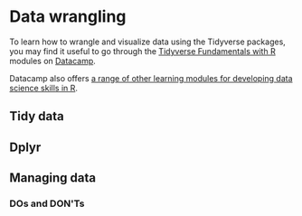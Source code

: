 # Data wrangling

To learn how to wrangle and visualize data using the Tidyverse packages, you may find it useful to go through the [Tidyverse Fundamentals with R](https://learn.datacamp.com/skill-tracks/tidyverse-fundamentals) modules on [Datacamp](https://learn.datacamp.com/). 

Datacamp also offers [a range of other learning modules for developing data science skills in R](https://learn.datacamp.com/career-tracks/data-scientist-with-r). 


## Tidy data

## Dplyr

## Managing data

### DOs and DON'Ts


